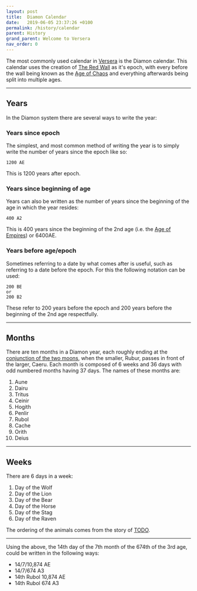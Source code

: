 ```yaml
---
layout: post
title:  Diamon Calendar
date:   2019-06-05 23:37:26 +0100
permalink: /history/calendar
parent: History
grand_parent: Welcome to Versera
nav_order: 0
---
```


The most commonly used calendar in [Versera](/404) is the Diamon calendar. This calendar uses the creation of [The Red Wall](/misc/redwall) as it's epoch, with every before the wall being known as the [Age of Chaos](/history/ages/chaos) and everything afterwards being split into multiple ages.

---

Years
---
In the Diamon system there are several ways to write the year:

### Years since epoch
The simplest, and most common method of writing the year is to simply write the number of years since the epoch like so:
```
1200 AE
```
This is 1200 years after epoch.

### Years since beginning of age
Years can also be written as the number of years since the beginning of the age in which the year resides:
```
400 A2
```
This is 400 years since the beginning of the 2nd age (i.e. the [Age of Empires](/history/ages/empire)) or 6400AE.

### Years before age/epoch
Sometimes referring to a date by what comes after is useful, such as referring to a date before the epoch. For this the following notation can be used:
```
200 BE
or
200 B2
```
These refer to 200 years before the epoch and 200 years before the beginning of the 2nd age respectfully.

---

Months
---
There are ten months in a Diamon year, each roughly ending at the [conjunction of the two moons](/misc/moons), when the smaller, Rubur, passes in front of the larger, Caeru. Each month is composed of 6 weeks and 36 days with odd numbered months having 37 days. The names of these months are:
1. Aune
2. Dairu
3. Tritus
4. Ceinir
5. Hogith
6. Penlir
7. Rubol
8. Cache
9. Orith
10. Deius

---

Weeks
---
There are 6 days in a week:
1. Day of the Wolf
2. Day of the Lion
3. Day of the Bear
4. Day of the Horse
5. Day of the Stag
6. Day of the Raven

The ordering of the animals comes from the story of [TODO](/404).

---
Using the above, the 14th day of the 7th month of the 674th of the 3rd age, could be written in the following ways:
- 14/7/10,874 AE
- 14/7/674 A3
- 14th Rubol 10,874 AE
- 14th Rubol 674 A3

